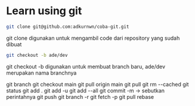 
# Learn using git

```sh
git clone git@github.com:adkurnwn/coba-git.git
```
git clone digunakan untuk mengambil code dari repository yang sudah dibuat

```sh
git checkout -b ade/dev
```
git checkout -b digunakan untuk membuat branch baru, ade/dev merupakan nama branchnya




git branch
git checkout main
git pull origin main
git pull
git rm --cached
git status
git add .
git add -u
git add --all
git commit -m -> sebutkan perintahnya
git push
git branch -r
git fetch -p
git pull rebase